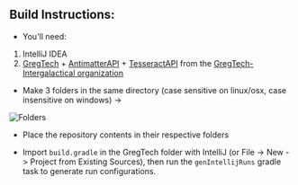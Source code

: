 ## Build Instructions:

- You'll need:
1. IntelliJ IDEA
2. [GregTech](https://github.com/GregTech-Intergalactical/GregTech) + [AntimatterAPI](https://github.com/GregTech-Intergalactical/AntimatterAPI) + [TesseractAPI](https://github.com/GregTech-Intergalactical/TesseractAPI) from the [GregTech-Intergalactical organization](https://github.com/GregTech-Intergalactical)

- Make 3 folders in the same directory (case sensitive on linux/osx, case insensitive on windows) ->

![Folders](https://i.imgur.com/VSd2pfR.png)

- Place the repository contents in their respective folders

- Import `build.gradle` in the GregTech folder with IntelliJ (or File -> New -> Project from Existing Sources), then run the `genIntellijRuns` gradle task to generate run configurations.
